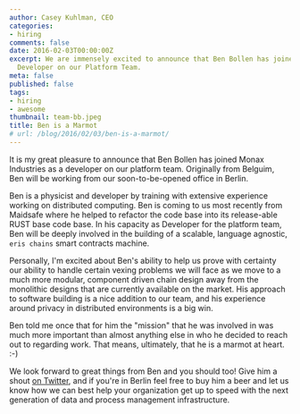 ```yaml
---
author: Casey Kuhlman, CEO
categories:
- hiring
comments: false
date: 2016-02-03T00:00:00Z
excerpt: We are immensely excited to announce that Ben Bollen has joined Monax as a
  Developer on our Platform Team.
meta: false
published: false
tags:
- hiring
- awesome
thumbnail: team-bb.jpeg
title: Ben is a Marmot
# url: /blog/2016/02/03/ben-is-a-marmot/
---
```


It is my great pleasure to announce that Ben Bollen has joined Monax Industries as a developer on our platform team. Originally from Belguim, Ben will be working from our soon-to-be-opened office in Berlin.

Ben is a physicist and developer by training with extensive experience working on distributed computing. Ben is coming to us most recently from Maidsafe where he helped to refactor the code base into its release-able RUST base code base. In his capacity as Developer for the platform team, Ben will be deeply involved in the building of a scalable, language agnostic, `eris chains` smart contracts machine.

Personally, I'm excited about Ben's ability to help us prove with certainty our ability to handle certain vexing problems we will face as we move to a much more modular, component driven chain design away from the monolithic designs that are currently available on the market. His approach to software building is a nice addition to our team, and his experience around privacy in distributed environments is a big win.

Ben told me once that for him the "mission" that he was involved in was much more important than almost anything else in who he decided to reach out to regarding work. That means, ultimately, that he is a marmot at heart. :-)

We look forward to great things from Ben and you should too! Give him a shout [on Twitter](https://twitter.com/benjaminbollen), and if you're in Berlin feel free to buy him a beer and let us know how we can best help your organization get up to speed with the next generation of data and process management infrastructure.
